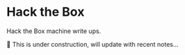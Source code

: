 # Hack the Box
Hack the Box machine write ups.

🧰 This is under construction, will update with recent notes...
